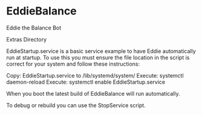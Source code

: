 # EddieBalance
Eddie the Balance Bot

Extras Directory

EddieStartup.service is a basic service example to have Eddie automatically run at startup. To use this you must ensure the file location in the script is correct for your system and follow these instructions:

Copy: EddieStartup.service to /lib/systemd/system/
Execute: systemctl daemon-reload
Execute: systemctl enable EddieStartup.service

When you boot the latest build of EddieBalance will run automatically. 

To debug or rebuild you can use the StopService script.